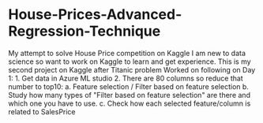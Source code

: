 # House-Prices-Advanced-Regression-Technique
My attempt to solve House Price competition on Kaggle
I am new to data science so want to work on Kaggle to learn and get experience. This is my second project on Kaggle after Titanic problem
Worked on following on Day 1:
	1. Get data in Azure ML studio
	2. There are 80 columns so reduce that number to top10:
		a. Feature selection / Filter based on feature selection
		b. Study how many types of "Filter based on feature selection" are there and which one you have to use.
    c. Check how each selected feature/column is related to SalesPrice

